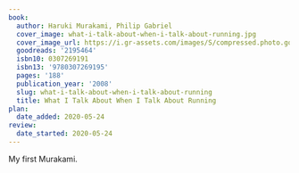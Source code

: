 ```yaml
---
book:
  author: Haruki Murakami, Philip Gabriel
  cover_image: what-i-talk-about-when-i-talk-about-running.jpg
  cover_image_url: https://i.gr-assets.com/images/S/compressed.photo.goodreads.com/books/1473397159l/2195464._SX98_.jpg
  goodreads: '2195464'
  isbn10: 0307269191
  isbn13: '9780307269195'
  pages: '188'
  publication_year: '2008'
  slug: what-i-talk-about-when-i-talk-about-running
  title: What I Talk About When I Talk About Running
plan:
  date_added: 2020-05-24
review:
  date_started: 2020-05-24
---
```


My first Murakami.

